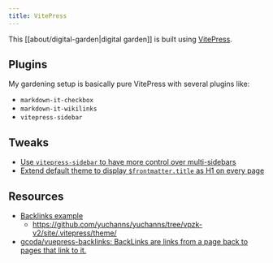 ```yaml
---
title: VitePress
---
```


This [[about/digital-garden|digital garden]] is built using [VitePress](https://vitepress.dev).

## Plugins
My gardening setup is basically pure VitePress with several plugins like: 
- `markdown-it-checkbox`
- `markdown-it-wikilinks`
- `vitepress-sidebar`

## Tweaks
- [Use `vitepress-sidebar` to have more control over multi-sidebars](https://github.com/kkoscielniak/digital-garden/commit/88560fb417c5138b192754e2581b20b0982e88dd)
- [Extend default theme to display `$frontmatter.title` as H1 on every page](https://github.com/kkoscielniak/digital-garden/commit/ae956ba7eb2883a2e09056304290395a9d004128)

## Resources
- [Backlinks example](https://www.yuchanns.xyz/)
	- https://github.com/yuchanns/yuchanns/tree/vpzk-v2/site/.vitepress/theme/
- [gcoda/vuepress-backlinks: BackLinks are links from a page back to pages that link to it.](https://github.com/gcoda/vuepress-backlinks)